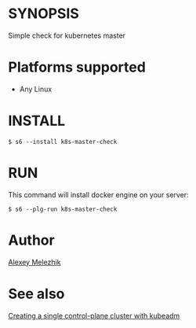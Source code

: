 # SYNOPSIS

Simple check for kubernetes master

# Platforms supported

* Any Linux

# INSTALL

    $ s6 --install k8s-master-check

# RUN

This command will install docker engine on your server:

    $ s6 --plg-run k8s-master-check

# Author

[Alexey Melezhik](mailto:melezhik@gmail.com)

# See also

[Creating a single control-plane cluster with kubeadm](https://kubernetes.io/docs/setup/production-environment/tools/kubeadm/create-cluster-kubeadm/)
